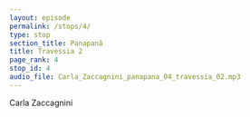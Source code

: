 ```yaml
---
layout: episode
permalink: /stops/4/
type: stop
section_title: Panapanã
title: Travessia 2
page_rank: 4
stop_id: 4
audio_file: Carla_Zaccagnini_panapana_04_travessia_02.mp3
---
```

Carla Zaccagnini